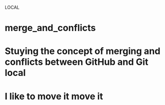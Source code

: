 LOCAL
# merge_and_conflicts

# Stuying the concept of merging and conflicts between GitHub and Git local
# I like to move it move it
